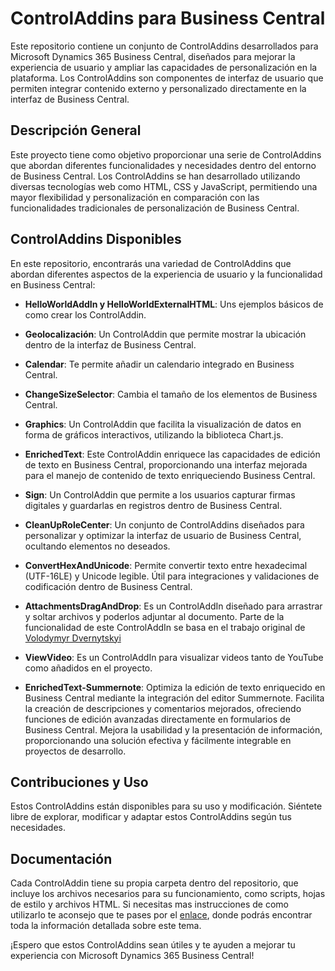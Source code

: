 # ControlAddins para Business Central

Este repositorio contiene un conjunto de ControlAddins desarrollados para Microsoft Dynamics 365 Business Central, diseñados para mejorar la experiencia de usuario y ampliar las capacidades de personalización en la plataforma. Los ControlAddins son componentes de interfaz de usuario que permiten integrar contenido externo y personalizado directamente en la interfaz de Business Central.

## Descripción General

Este proyecto tiene como objetivo proporcionar una serie de ControlAddins que abordan diferentes funcionalidades y necesidades dentro del entorno de Business Central. Los ControlAddins se han desarrollado utilizando diversas tecnologías web como HTML, CSS y JavaScript, permitiendo una mayor flexibilidad y personalización en comparación con las funcionalidades tradicionales de personalización de Business Central.

## ControlAddins Disponibles

En este repositorio, encontrarás una variedad de ControlAddins que abordan diferentes aspectos de la experiencia de usuario y la funcionalidad en Business Central:

-   **HelloWorldAddIn y HelloWorldExternalHTML**: Uns ejemplos básicos de como crear los ControlAddin.

-   **Geolocalización**: Un ControlAddin que permite mostrar la ubicación dentro de la interfaz de Business Central.

-   **Calendar**: Te permite añadir un calendario integrado en Business Central.

-   **ChangeSizeSelector**: Cambia el tamaño de los elementos de Business Central.

-   **Graphics**: Un ControlAddin que facilita la visualización de datos en forma de gráficos interactivos, utilizando la biblioteca Chart.js.

-   **EnrichedText**: Este ControlAddin enriquece las capacidades de edición de texto en Business Central, proporcionando una interfaz mejorada para el manejo de contenido de texto enriqueciendo Business Central.

-   **Sign**: Un ControlAddin que permite a los usuarios capturar firmas digitales y guardarlas en registros dentro de Business Central.

-   **CleanUpRoleCenter**: Un conjunto de ControlAddins diseñados para personalizar y optimizar la interfaz de usuario de Business Central, ocultando elementos no deseados.
   
-   **ConvertHexAndUnicode**: Permite convertir texto entre hexadecimal (UTF-16LE) y Unicode legible. Útil para integraciones y validaciones de codificación dentro de Business Central.

-   **AttachmentsDragAndDrop**: Es un ControlAddIn diseñado para arrastrar y soltar archivos y poderlos adjuntar al documento. Parte de la funcionalidad de este ControlAddIn se basa en el trabajo original de [Volodymyr Dvernytskyi](https://vld-nav.com/drag-and-drop-factbox#agenda)

-   **ViewVideo**: Es un ControlAddIn para visualizar videos tanto de YouTube como añadidos en el proyecto.

-   **EnrichedText-Summernote**: Optimiza la edición de texto enriquecido en Business Central mediante la integración del editor Summernote. Facilita la creación de descripciones y comentarios mejorados, ofreciendo funciones de edición avanzadas directamente en formularios de Business Central. Mejora la usabilidad y la presentación de información, proporcionando una solución efectiva y fácilmente integrable en proyectos de desarrollo.

## Contribuciones y Uso

Estos ControlAddins están disponibles para su uso y modificación. Siéntete libre de explorar, modificar y adaptar estos ControlAddins según tus necesidades.

## Documentación

Cada ControlAddin tiene su propia carpeta dentro del repositorio, que incluye los archivos necesarios para su funcionamiento, como scripts, hojas de estilo y archivos HTML. Si necesitas mas instrucciones de como utilizarlo te aconsejo que te pases por el [enlace](https://www.aesva.es/categorias/ControlAddin/), donde podrás encontrar toda la información detallada sobre este tema.

¡Espero que estos ControlAddins sean útiles y te ayuden a mejorar tu experiencia con Microsoft Dynamics 365 Business Central!
